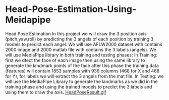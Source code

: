 # Head-Pose-Estimation-Using-Meidapipe

Head Pose Estimation
In this project we will draw the 3 position axis (pitch,yaw,roll) by predicting the 3 angels of each position by training 3 models to predict each angel.
We will use AFLW2000 dataset with contains 2000 image and 2000 matlab file with contains the 3 labels (angels).
We will use MediaPipe library in both training and testing phases:
In Training: first we dtect the face of each image then using the same library to generate the landmark points of the face after this phase the training data (features) will contain 1853 samples with 936 columns (468 for X and 468 for Y), for labels we will extract the 3 angels from the mat file.
In Testing: we will use the MediaPipe Library to generate the landmarks as we did in the training phase and using the trained models to predict the 3 labels and using them to draw the axis.
[
HeadPoseResult.gif](https://github.com/islam-waheed/Head-Pose-Estimation-Using-Meidapipe/blob/6d5be398303d0d66f7d4afff3951d60c3713834a/HeadPoseResult.gif)
